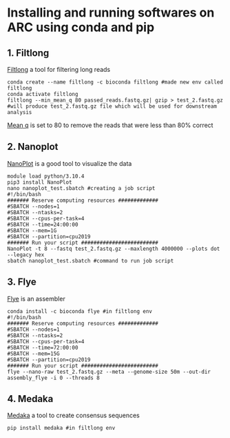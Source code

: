# Installing and running softwares on ARC using conda and pip
## 1. Filtlong
[Filtlong](https://github.com/rrwick/Filtlong) a tool for filtering long reads
```
conda create --name filtlong -c bioconda filtlong #made new env called filtlong
conda activate filtlong
filtlong --min_mean_q 80 passed_reads.fastq.gz| gzip > test_2.fastq.gz #will produce test_2.fastq.gz file which will be used for downstream analysis
```
[Mean q](https://github.com/rrwick/Filtlong#read-scoring) is set to 80 to remove the reads that were less than 80% correct
## 2. Nanoplot
[NanoPlot](https://github.com/wdecoster/NanoPlot) is a good tool to visualize the data
```
module load python/3.10.4
pip3 install NanoPlot
nano nanoplot_test.sbatch #creating a job script
#!/bin/bash
####### Reserve computing resources #############
#SBATCH --nodes=1
#SBATCH --ntasks=2
#SBATCH --cpus-per-task=4
#SBATCH --time=24:00:00
#SBATCH --mem=1G
#SBATCH --partition=cpu2019
####### Run your script #########################
NanoPlot -t 8 --fastq test_2.fastq.gz --maxlength 4000000 --plots dot --legacy hex
sbatch nanoplot_test.sbatch #command to run job script
```
## 3. Flye
[Flye](https://github.com/fenderglass/Flye) is an assembler 
```
conda install -c bioconda flye #in filtlong env
#!/bin/bash
####### Reserve computing resources #############
#SBATCH --nodes=1
#SBATCH --ntasks=2
#SBATCH --cpus-per-task=4
#SBATCH --time=72:00:00
#SBATCH --mem=15G
#SBATCH --partition=cpu2019
####### Run your script #########################
flye --nano-raw test_2.fastq.gz --meta --genome-size 50m --out-dir assembly_flye -i 0 --threads 8
```
## 4. Medaka
[Medaka](https://github.com/nanoporetech/medaka) a tool to create consensus sequences
```
pip install medaka #in filtlong env
```

